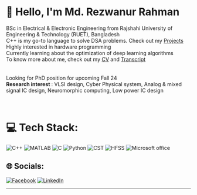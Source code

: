 # 💫 Hello, I'm Md. Rezwanur Rahman
BSc in Electrical & Electronic Engineering from Rajshahi University of Engineering & Technology (RUET), Bangladesh<br>C++ is my go-to language to solve DSA problems. Check out my [Projects](https://github.com/Mahadi2478?tab=repositories)<br>Highly interested in hardware programming<br>Currently learning about the optimization of deep learning algorithms<br>To know more about me, check out my [CV](https://drive.google.com/file/d/1MVeehwkMDb8nJloNDxArkLUKPTSYK68C/view?usp=drive_link) and [Transcript](https://drive.google.com/file/d/1dx__d767JsjV9dduVVzl4FZlWw04VMxi/view?usp=drive_link)<br><br><br>Looking for PhD position for upcoming Fall 24<br> <b> Research interest </b>: VLSI design, Cyber Physical system, Analog & mixed signal IC design, Neuromorphic computing, Low power IC design  <br><br><br>

# 💻 Tech Stack:
![C++](https://img.shields.io/badge/c++-%2300599C.svg?style=for-the-badge&logo=c%2B%2B&logoColor=white) ![MATLAB](https://img.shields.io/badge/MATLAB-14354C?style=for-the-badge&logo=supabase&logoColor=white) ![C](https://img.shields.io/badge/c-%2300599C.svg?style=for-the-badge&logo=c&logoColor=white) ![Python](https://img.shields.io/badge/python-3670A0?style=for-the-badge&logo=python&logoColor=ffdd54) ![CST](https://img.shields.io/badge/CST-DC322F?style=for-the-badge&logo=scala&logoColor=white) ![HFSS](https://img.shields.io/badge/-HFSS-00979D?style=for-the-badge&logo=Arduino&logoColor=white) ![Microsoft office](https://img.shields.io/badge/Microsoft_Office-2875E3?style=for-the-badge&logo=windows&logoColor=white)


## 🌐 Socials:
[![Facebook](https://img.shields.io/badge/Facebook-%231877F2.svg?logo=Facebook&logoColor=white)](https://facebook.com/mahadi.mohammad.549/) [![LinkedIn](https://img.shields.io/badge/LinkedIn-%230077B5.svg?logo=linkedin&logoColor=white)](https://linkedin.com/in/md-rezwanur-rahman-76b438177/) 


---
<!-- Proudly created with GPRM ( https://gprm.itsvg.in ) -->
